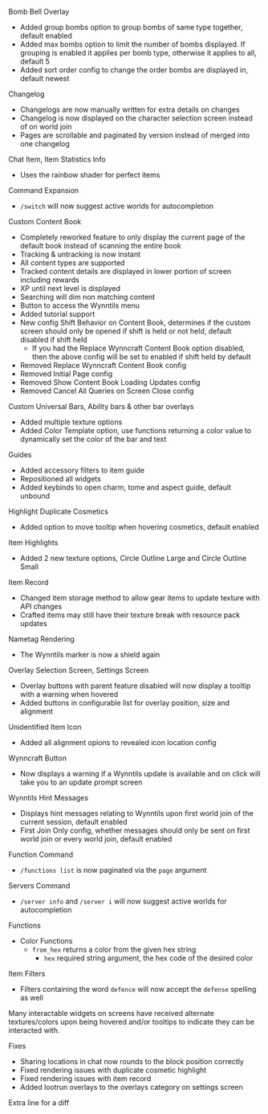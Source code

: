 Bomb Bell Overlay
- Added group bombs option to group bombs of same type together, default enabled
- Added max bombs option to limit the number of bombs displayed. If grouping is enabled it applies per bomb type, otherwise it applies to all, default 5
- Added sort order config to change the order bombs are displayed in, default newest

Changelog
- Changelogs are now manually written for extra details on changes
- Changelog is now displayed on the character selection screen instead of on world join
- Pages are scrollable and paginated by version instead of merged into one changelog

Chat Item, Item Statistics Info
- Uses the rainbow shader for perfect items

Command Expansion
- `/switch` will now suggest active worlds for autocompletion

Custom Content Book
- Completely reworked feature to only display the current page of the default book instead of scanning the entire book
- Tracking & untracking is now instant
- All content types are supported
- Tracked content details are displayed in lower portion of screen including rewards
- XP until next level is displayed
- Searching will dim non matching content
- Button to access the Wynntils menu
- Added tutorial support
- New config Shift Behavior on Content Book, determines if the custom screen should only be opened if shift is held or not held, default disabled if shift held
  - If you had the Replace Wynncraft Content Book option disabled, then the above config will be set to enabled if shift held by default
- Removed Replace Wynncraft Content Book config
- Removed Initial Page config
- Removed Show Content Book Loading Updates config
- Removed Cancel All Queries on Screen Close config

Custom Universal Bars, Ability bars & other bar overlays
- Added multiple texture options
- Added Color Template option, use functions returning a color value to dynamically set the color of the bar and text

Guides
- Added accessory filters to item guide
- Repositioned all widgets
- Added keybinds to open charm, tome and aspect guide, default unbound

Highlight Duplicate Cosmetics
- Added option to move tooltip when hovering cosmetics, default enabled

Item Highlights
- Added 2 new texture options, Circle Outline Large and Circle Outline Small

Item Record
- Changed item storage method to allow gear items to update texture with API changes
- Crafted items may still have their texture break with resource pack updates

Nametag Rendering
- The Wynntils marker is now a shield again

Overlay Selection Screen, Settings Screen
- Overlay buttons with parent feature disabled will now display a tooltip with a warning when hovered
- Added buttons in configurable list for overlay position, size and alignment

Unidentified Item Icon
- Added all alignment opions to revealed icon location config

Wynncraft Button
- Now displays a warning if a Wynntils update is available and on click will take you to an update prompt screen

Wynntils Hint Messages
- Displays hint messages relating to Wynntils upon first world join of the current session, default enabled
- First Join Only config, whether messages should only be sent on first world join or every world join, default enabled

Function Command
- `/functions list` is now paginated via the `page` argument

Servers Command
- `/server info` and `/server i` will now suggest active worlds for autocompletion

Functions
- Color Functions
	- `from_hex` returns a color from the given hex string
		- `hex` required string argument, the hex code of the desired color

Item Filters
- Filters containing the word `defence` will now accept the `defense` spelling as well

Many interactable widgets on screens have received alternate textures/colors upon being hovered and/or tooltips to indicate they can be interacted with.

Fixes
- Sharing locations in chat now rounds to the block position correctly
- Fixed rendering issues with duplicate cosmetic highlight
- Fixed rendering issues with item record
- Added lootrun overlays to the overlays category on settings screen

Extra line for a diff
